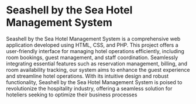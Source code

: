 # Seashell by the Sea Hotel Management System

Seashell by the Sea Hotel Management System is a comprehensive web application developed using HTML, CSS, and PHP. This project offers a user-friendly interface for managing hotel operations efficiently, including room bookings, guest management, and staff coordination. Seamlessly integrating essential features such as reservation management, billing, and room availability tracking, our system aims to enhance the guest experience and streamline hotel operations. With its intuitive design and robust functionality, Seashell by the Sea Hotel Management System is poised to revolutionize the hospitality industry, offering a seamless solution for hoteliers seeking to optimize their business processes
 
